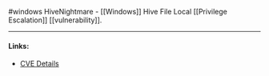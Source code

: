 #windows 
HiveNightmare - [[Windows]] Hive File Local [[Privilege Escalation]] [[vulnerability]].

---
#### Links:
- [CVE Details](https://www.cvedetails.com/cve/CVE-2021-36934/)
